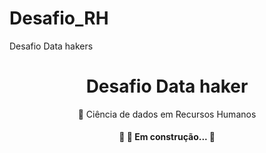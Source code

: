 # Desafio_RH
Desafio Data hakers
<h1 align="center">Desafio Data haker</h1>

<p align="center"> 🚀 Ciência de dados em Recursos Humanos</p>
<h4 align="center"> 
	🚧  🚀 Em construção...  🚧
</h4>
